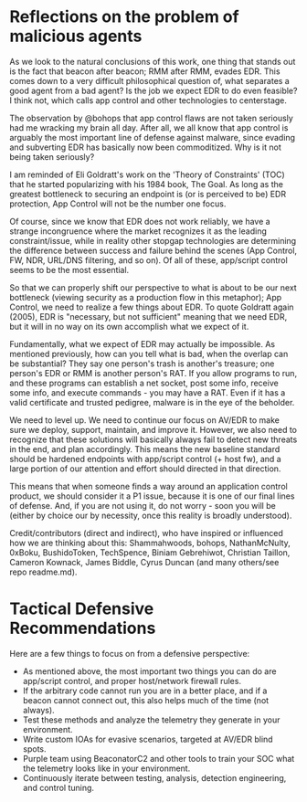 # Reflections on the problem of malicious agents
As we look to the natural conclusions of this work, one thing that stands out is the fact that beacon after beacon; RMM after RMM, evades EDR. This comes down to a very difficult philosophical question of, what separates a good agent from a bad agent? Is the job we expect EDR to do even feasible? I think not, which calls app control and other technologies to centerstage.

The observation by @bohops that app control flaws are not taken seriously had me wracking my brain all day. After all, we all know that app control is arguably the most important line of defense against malware, since evading and subverting EDR has basically now been commoditized. Why is it not being taken seriously?

I am reminded of Eli Goldratt's work on the 'Theory of Constraints' (TOC) that he started popularizing with his 1984 book, The Goal. As long as the greatest bottleneck to securing an endpoint is (or is perceived to be) EDR protection, App Control will not be the number one focus. 

Of course, since we know that EDR does not work reliably, we have a strange incongruence where the market recognizes it as the leading constraint/issue, while in reality other stopgap technologies are determining the difference between success and failure behind the scenes (App Control, FW, NDR, URL/DNS filtering, and so on). Of all of these, app/script control seems to be the most essential.  

So that we can properly shift our perspective to what is about to be our next bottleneck (viewing security as a production flow in this metaphor); App Control, we need to realize a few things about EDR. To quote Goldratt again (2005), EDR is "necessary, but not sufficient" meaning that we need EDR, but it will in no way on its own accomplish what we expect of it.

Fundamentally, what we expect of EDR may actually be impossible. As mentioned previously, how can you tell what is bad, when the overlap can be substantial? They say one person's trash is another's treasure; one person's EDR or RMM is another person's RAT. If you allow programs to run, and these programs can establish a net socket, post some info, receive some info, and execute commands - you may have a RAT. Even if it has a valid certificate and trusted pedigree, malware is in the eye of the beholder. 

We need to level up. We need to continue our focus on AV/EDR to make sure we deploy, support, maintain, and improve it. However, we also need to recognize that these solutions will basically always fail to detect new threats in the end, and plan accordingly. This means the new baseline standard should be hardened endpoints with app/script control (+ host fw), and a large portion of our attention and effort should directed in that direction.

This means that when someone finds a way around an application control product, we should consider it a P1 issue, because it is one of our final lines of defense. And, if you are not using it, do not worry - soon you will be (either by choice our by necessity, once this reality is broadly understood). 

Credit/contributors (direct and indirect), who have inspired or influenced how we are thinking about this: Shammahwoods, bohops, NathanMcNulty, 0xBoku, BushidoToken, TechSpence, Biniam Gebrehiwot, Christian Taillon, Cameron Kownack, James Biddle, Cyrus Duncan (and many others/see repo readme.md).

# Tactical Defensive Recommendations 

Here are a few things to focus on from a defensive perspective:
 - As mentioned above, the most important two things you can do are app/script control, and proper host/network firewall rules.
 - If the arbitrary code cannot run you are in a better place, and if a beacon cannot connect out, this also helps much of the time (not always).
 - Test these methods and analyze the telemetry they generate in your environment.
 - Write custom IOAs for evasive scenarios, targeted at AV/EDR blind spots.
 - Purple team using BeaconatorC2 and other tools to train your SOC what the telemetry looks like in your environment.
 - Continuously iterate between testing, analysis, detection engineering, and control tuning.
